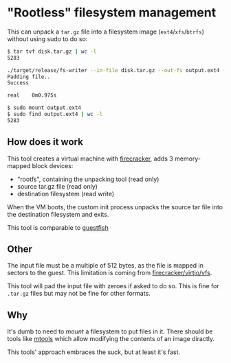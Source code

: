 # "Rootless" filesystem management

This can unpack a `tar.gz` file into a filesystem image (`ext4`/`xfs`/`btrfs`) without using sudo to do so:

```bash
$ tar tvf disk.tar.gz | wc -l                                                                                                                                     
5283

./target/release/fs-writer --in-file disk.tar.gz --out-fs output.ext4 --pad-input-with-zeroes
Padding file..
Success

real    0m0.975s

$ sudo mount output.ext4
$ sudo find output.ext4 | wc -l
5283
```

## How does it work

This tool creates a virtual machine with [firecracker](https://github.com/firecracker-microvm/firecracker/tree/main), adds 3 memory-mapped block devices:
- "rootfs", containing the unpacking tool (read only)
- source tar.gz file (read only)
- destination filesystem (read write)

When the VM boots, the custom init process unpacks the source tar file into the destination filesystem and exits.

This tool is comparable to [guestfish](https://libguestfs.org/guestfish.1.html)

## Other

The input file must be a multiple of 512 bytes, as the file is mapped in sectors to the guest. This limitation is coming from [firecracker/virtio/vfs](https://github.com/firecracker-microvm/firecracker/blob/aa6d25d0d226732602733d9f007bcf345d7aaa76/src/vmm/src/devices/virtio/block/virtio/device.rs#L93).

This tool will pad the input file with zeroes if asked to do so. This is fine for `.tar.gz` files but may not be fine for other formats.

## Why

It's dumb to need to _mount_ a filesystem to put files in it. There should be tools like [mtools](https://www.gnu.org/software/mtools/manual/mtools.html) which allow modifying the contents of an image diractly. 

This tools' approach embraces the suck, but at least it's fast.

